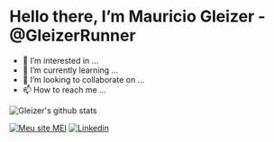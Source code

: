 # Hello there, I’m Mauricio Gleizer - @GleizerRunner
- 👀 I’m interested in ...
- 🌱 I’m currently learning ...
- 💞️ I’m looking to collaborate on ...
- 📫 How to reach me ...

![Gleizer's github stats](https://github-readme-stats.vercel.app/api?username=GleizerRunner&show_icons=false&theme=dark)

[![Meu site MEI](https://img.shields.io/badge/Meu%20Site%20MEI-000000GISMarxev-4f7782?style=plastic)](http://gismarxev.com)
[![Linkedin](https://img.shields.io/badge/-LinkedIn-blue?style=plastic&labelColor=blue&logo=Linkedin&Color=white)](https://www.linkedin.com/in/gleizer/)

<!---
GleizerRunner/GleizerRunner is a ✨ special ✨ repository because its `README.md` (this file) appears on your GitHub profile.
You can click the Preview link to take a look at your changes.
--->
